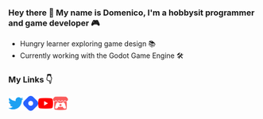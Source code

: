 ### Hey there 👋 My name is Domenico, I'm a hobbysit programmer and game developer 🎮

- Hungry learner exploring game design 📚
- Currently working with the Godot Game Engine 🛠️

### My Links 👇
<a href="https://twitter.com/Whisker_Games_" target="_blank"> <img align="left" src="images/twitter.svg" alt="Twitter" width="30px"> </a>
<a href="https://hashnode.com/@Domenico-Labaki"> <img align="left" src="images/hashnode.svg" alt="Hashnode" width="30px"> </a>
<a href="https://www.youtube.com/channel/UC0Kb2bI70iaPujpSFz8SOQw/about"> <img align="left" src="images/youtube.svg" alt="YouTube" width="30px"> </a>
<a href="https://domenico-labaki.itch.io/"> <img align="left" src="images/itchdotio.svg" alt="Itch" width="30px"> </a>
